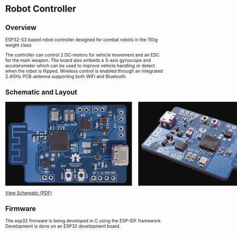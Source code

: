 # Robot Controller

## Overview
ESP32-S3 based robot controller designed for combat robots in the 150g weight class

The controller can control 2 DC-motors for vehicle movement and an ESC for the main weapon. The board also embeds a 3-axis gyroscope and accelerometer which can be used to improve vehicle handling or detect when the robot is flipped. Wireless control is enabled through an integrated 2.4GHz PCB-antenna supporting both WiFi and Bluetooth. 

## Schematic and Layout

<div style="display: flex; gap: 20px;">
    <img src="PCB/img/render_top.png" alt="3D render of the top side" width="400"/>
    <img src="PCB/img/render.png" alt="3D render perspective view" width="400"/>
</div>

[View Schematic (PDF)](documentation/schematic.pdf)

## Firmware
The esp32 firmware is being developed in C using the ESP-IDF framework. Development is done on an ESP32 development board.

